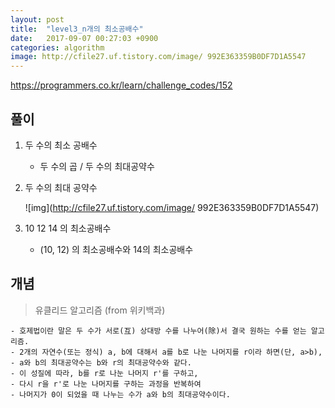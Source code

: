 ```yaml
---
layout: post
title:  "level3_n개의 최소공배수"
date:   2017-09-07 00:27:03 +0900
categories: algorithm
image: http://cfile27.uf.tistory.com/image/	992E363359B0DF7D1A5547
---
```



<https://programmers.co.kr/learn/challenge_codes/152>

## 풀이

1. 두 수의 최소 공배수

	- 두 수의 곱 / 두 수의 최대공약수

2. 두 수의 최대 공약수 

	![img](http://cfile27.uf.tistory.com/image/	992E363359B0DF7D1A5547)

3. 10 12 14 의 최소공배수
	
	- (10, 12) 의 최소공배수와 14의 최소공배수

## 개념

>유클리드 알고리즘 (from 위키백과)

	- 호제법이란 말은 두 수가 서로(互) 상대방 수를 나누어(除)서 결국 원하는 수를 얻는 알고리즘.
	- 2개의 자연수(또는 정식) a, b에 대해서 a를 b로 나눈 나머지를 r이라 하면(단, a>b), 
	- a와 b의 최대공약수는 b와 r의 최대공약수와 같다. 
	- 이 성질에 따라, b를 r로 나눈 나머지 r'를 구하고, 
	- 다시 r을 r'로 나눈 나머지를 구하는 과정을 반복하여 
	- 나머지가 0이 되었을 때 나누는 수가 a와 b의 최대공약수이다.